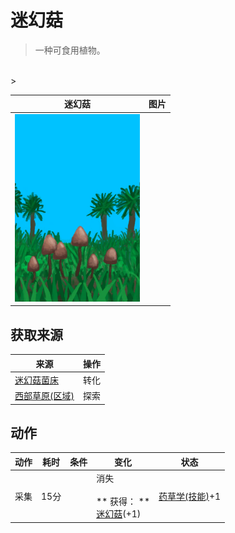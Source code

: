 # 迷幻菇  
> 一种可食用植物。  
<br>  
>   
  
  迷幻菇  |   图片   
 ----  |  ----:   
   |  <img decoding="async" src="Sprite/MagicMushroomsPlant.png" href="a.md" style="max-width:300px;max-height:300px;">   
  
## 获取来源  
来源  |  操作  
----  |  ----  
[迷幻菇菌床](MushroomBedMagic.md)  |  转化  
[西部草原(区域)](GrasslandsW.md)  |  探索  
## 动作  
动作  |  耗时  |  条件  |  变化  |  状态  
----  |  ----  |  ----  |  ----  |  ----  
采集<br>  |  15分  |    |  消失<br><br>** 获得： **<br>  [迷幻菇](MagicMushrooms.md)(+1)<br>  |  [药草学(技能)](Skill_Herbology.md)+1  
